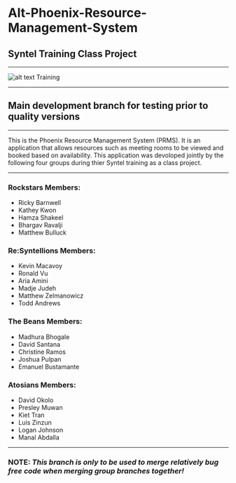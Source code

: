 Alt-Phoenix-Resource-Management-System
=======================================
## Syntel Training Class Project
***
![alt text](https://www.syntelinc.com/sites/all/themes/syntel/logo.svg "Syntel Logo") Training
***
##  Main development branch for testing prior to quality versions
***
This is the Phoenix Resource Management System (PRMS). It is an application that allows resources such as meeting rooms to be viewed and booked based on availability. This application was devoloped jointly by the following four groups during thier Syntel training as a class project.
***
### **Rockstars Members:**
- Ricky Barnwell
- Kathey Kwon
- Hamza Shakeel
- Bhargav Ravalji
- Matthew Bulluck 

### **Re:Syntellions Members:**
- Kevin Macavoy
- Ronald Vu
- Aria Amini
- Madje Judeh
- Matthew Zelmanowicz
- Todd Andrews

### **The Beans Members:**
- Madhura Bhogale 
- David Santana
- Christine Ramos
- Joshua Pulpan
- Emanuel Bustamante

### **Atosians Members:**
- David Okolo
- Presley Muwan
- Kiet Tran
- Luis Zinzun
- Logan Johnson
- Manal Abdalla
***
### **NOTE:** _This branch is only to be used to merge relatively bug free code when merging group branches together!_
